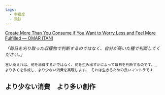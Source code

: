 ```yaml
---
tags:
  - 幸福度
  - 孤独
---
```

[Create More Than You Consume if You Want to Worry Less and Feel More Fulfilled — OMAR ITANI](https://www.omaritani.com/blog/create-more-consume-less)

_「毎日を刈り取った収穫物で判断するのではなく、自分が蒔いた種で判断してください。」_

```
言い換えれば、何を消費するかではなく、何を生み出すかによって毎日を判断するのです。_より多くを作成し、より少ない消費を実現します。_それは生きるための良いマントラです
```

## より少ない消費　より多い創作

